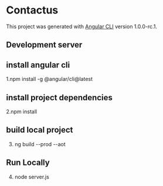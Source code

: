 # Contactus

This project was generated with [Angular CLI](https://github.com/angular/angular-cli) version 1.0.0-rc.1.

## Development server

## install angular cli

1.npm install -g @angular/cli@latest

## install project dependencies 
2.npm install

## build local project
3. ng build --prod --aot

## Run Locally
4. node server.js